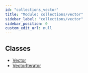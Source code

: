 ```yaml
---
id: "collections_vector"
title: "Module: collections/vector"
sidebar_label: "collections/vector"
sidebar_position: 0
custom_edit_url: null
---
```


## Classes

- [Vector](../classes/collections_vector.Vector.md)
- [VectorIterator](../classes/collections_vector.VectorIterator.md)
